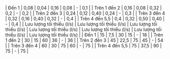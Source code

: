 | Đến 1                                              | 0,08                                               | 0,04                                               | 0,16                                               | 0,08                                               | -                                                  | 0,1                                                |
| Trên 1 đến 2                                       | 0,16                                               | 0,08                                               | 0,32                                               | 0,2                                                | -                                                  | 0,2                                                |
| Trên 2 đến 3                                       | 0,24                                               | 0,12                                               | 0,40                                               | 0,24                                               | -                                                  | 0,3                                                |
| Trên 3 đến 4                                       | 0,32                                               | 0,16                                               | 0,40                                               | 0,32                                               | -                                                  | 0,4                                                |
| Trên 4 đến 5,5                                     | 0,4                                                | 0,32                                               | 0,50                                               | 0,40                                               | -                                                  | 0,4                                                |
| Lưu lượng tối thiểu (l/s)                          | Lưu lượng tối thiểu (l/s)                          | Lưu lượng tối thiểu (l/s)                          | Lưu lượng tối thiểu (l/s)                          | Lưu lượng tối thiểu (l/s)                          | Lưu lượng tối thiểu (l/s)                          | Lưu lượng tối thiểu (l/s)                          |
| Đến 1                                              | 15                                                 | 7,5                                                | 30                                                 | 15                                                 | -                                                  | 18                                                 |
| Trên 1 đến 2                                       | 30                                                 | 15                                                 | 60                                                 | 36                                                 | -                                                  | 36                                                 |
| Trên 2 đến 3                                       | 45                                                 | 22,5                                               | 75                                                 | 45                                                 | -                                                  | 54                                                 |
| Trên 3 đến 4                                       | 60                                                 | 30                                                 | 75                                                 | 60                                                 | -                                                  | 75                                                 |
| Trên 4 đến 5,5                                     | 75                                                 | 37,5                                               | 90                                                 | 75                                                 | -                                                  | 75                                                 |